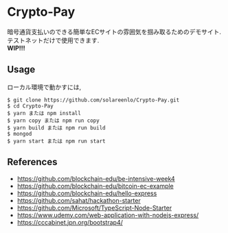 # Crypto-Pay
暗号通貨支払いのできる簡単なECサイトの雰囲気を掴み取るためのデモサイト.  
テストネットだけで使用できます.  
**WIP!!!**  

## Usage
ローカル環境で動かすには,
```
$ git clone https://github.com/solareenlo/Crypto-Pay.git
$ cd Crypto-Pay
$ yarn または npm install
$ yarn copy または npm run copy
$ yarn build または npm run build
$ mongod
$ yarn start または npm run start
```

## References
- https://github.com/blockchain-edu/be-intensive-week4
- https://github.com/blockchain-edu/bitcoin-ec-example
- https://github.com/blockchain-edu/hello-express
- https://github.com/sahat/hackathon-starter
- https://github.com/Microsoft/TypeScript-Node-Starter
- https://www.udemy.com/web-application-with-nodejs-express/
- https://cccabinet.jpn.org/bootstrap4/
